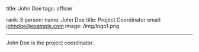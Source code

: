 title: John Doe
tags: officer

rank: 3
person:
    name: John Doe
    title: Project Coordinator
    email: johndoe@example.com
    image: /img/logo1.png

---

John Doe is the project coordinator.
